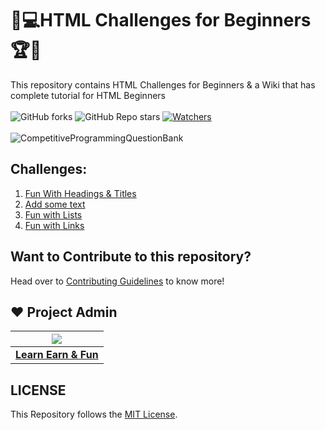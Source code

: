 # 🎯💻HTML Challenges for Beginners🏆🏅
This repository contains HTML Challenges for Beginners & a Wiki that has complete tutorial for HTML Beginners <br><br>
 ![GitHub forks](https://img.shields.io/github/forks/LearnEarn-Fun/HTML-Challenges-For-Beginners?style=for-the-badge)
 ![GitHub Repo stars](https://img.shields.io/github/stars/LearnEarn-Fun/HTML-Challenges-For-Beginners?style=for-the-badge)
 [![Watchers](https://img.shields.io/github/watchers/LearnEarn-Fun/HTML-Challenges-For-Beginners?style=for-the-badge)](https://github.com/hridaya423/Competitive-Programming-Solutions/watchers)
 <br><br>
![CompetitiveProgrammingQuestionBank](https://socialify.git.ci/LearnEarn-Fun/HTML-Challenges-For-Beginners/image?description=1&descriptionEditable=Practice%20these%20Beginner%20HTML%20Challenges%20by%20this%20repository%2C%20by%20forking%20it%20into%20your%20GitHub%20account%2C%20and%20start%20programming!&font=KoHo&forks=1&issues=1&language=1&owner=1&pattern=Floating%20Cogs&pulls=1&stargazers=1&theme=Dark)


## Challenges:
<ol>
 <li><a href="https://github.com/LearnEarn-Fun/HTML-Challenges-For-Beginners/tree/main/1.%20Fun%20with%20headings%20and%20titles">Fun With Headings & Titles</a></li>
 <li><a href="https://github.com/LearnEarn-Fun/HTML-Challenges-For-Beginners/tree/main/Add%20some%20text">Add some text</a></li>
 <li><a href="https://github.com/LearnEarn-Fun/HTML-Challenges-For-Beginners/tree/main/Fun%20with%20Lists">Fun with Lists</a></li>
 <li><a href="https://github.com/LearnEarn-Fun/HTML-Challenges-For-Beginners/tree/main/Fun%20with%20links">Fun with Links</a></li>
</ol>

## Want to Contribute to this repository?

Head over to <a href="https://github.com/LearnEarn-Fun/HTML-Challenges-For-Beginners/blob/main/.github/Contributing.md">Contributing Guidelines</a> to know more!

## ❤️ Project Admin

|                                     <a href="https://github.com/LearnEarn-Fun"><img src="https://avatars.githubusercontent.com/u/66988598?s=400&u=cea2effa83b4b145d26b117a4dc7dec028a9b3ca&v=4"/></a>                                      |
| :-----------------------------------------------------------------------------------------------------------------------------------------------------------------------------------------------------------------------------------------------------------------: |
|                                                                                      **[Learn Earn & Fun](https://www.github.com/LearnEarn-Fun)**                                                                                    |


## LICENSE
This Repository follows the [MIT License](https://github.com/LearnEarn-Fun/HTML-Challenges-For-Beginners/blob/main/LICENSE).
